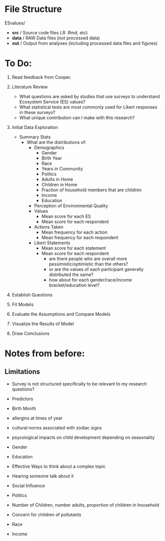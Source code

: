 # File Structure

ESvalues/
- **src** /               Source code files (.R .Rmd, etc)
- **data** /              RAW Data files (not processed data)
- **out** /               Output from analyses (including processed data files and figures)


# To Do:

1. Read feedback from Cooper.

1. Literature Review
    - What questions are asked by studies that use surveys to understand Ecosystem Service (ES) values?
   - What statistical tests are most commonly used for Likert responses in these surveys?
   - What unique contribution can I make with this research?

1. Initial Data Exploration
    - Summary Stats
      - What are the distributions of:
        - Demographics
          - Gender
          - Birth Year
          - Race
          - Years in Community
          - Politics
          - Adults in Home
          - Children in Home
          - Fraction of household members that are children
          - Income
          - Education
        - Perception of Environmental Quality
        - Values
          - Mean score for each ES
          - Mean score for each respondent  
        - Actions Taken
          - Mean frequency for each action
          - Mean frequency for each respondent   
        - Likert Statements
          - Mean score for each statement     
          - Mean score for each respondent
            - are there people who are overall more pessimistic/optimistic than the others?
            - or are the values of each participant generally distributed the same?
            - how about for each gender/race/income bracket/education level?

1. Establish Questions
   
1. Fit Models

1. Evaluate the Assumptions and Compare Models

1. Visualize the Results of Model

1. Draw Conclusions

# Notes from before:

## Limitations

- Survey is not structured specifically to be relevant to my research questions?

- Predictors

- Birth Month

- allergins at times of year

- cultural norms associated with zodiac signs

- psycological impacts on child development depending on seasonality

- Gender

- Education

- Effective Ways to think about a complex topic

- Hearing someone talk about it

- Social Influence

- Politics

- Number of Children, number adults, proportion of children in household

- Concern for children of pollutants

- Race

- Income

